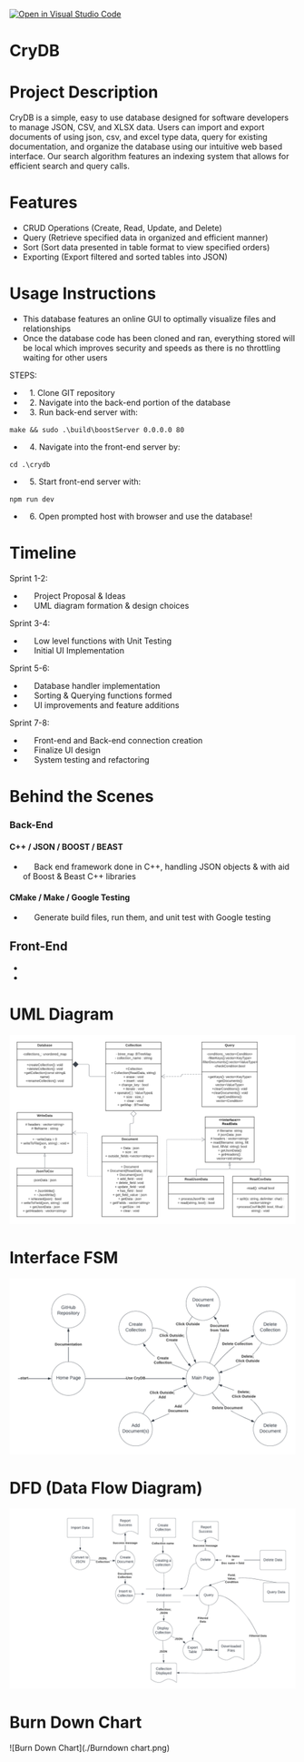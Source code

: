 [![Open in Visual Studio Code](https://classroom.github.com/assets/open-in-vscode-718a45dd9cf7e7f842a935f5ebbe5719a5e09af4491e668f4dbf3b35d5cca122.svg)](https://classroom.github.com/online_ide?assignment_repo_id=10810701&assignment_repo_type=AssignmentRepo)

# CryDB

<Ethan Ortega><Eddie Vargas><Daniel Castaneda><Bowen Tang><Zinal Patel>

# Project Description

CryDB is a simple, easy to use database designed for software developers to manage JSON, CSV, and XLSX data. Users can import and export documents of using json, csv, and excel type data, query for existing documentation, and organize the database using our intuitive web based interface. Our search algorithm features an indexing system that allows for efficient search and query calls.

# Features

* CRUD Operations (Create, Read, Update, and Delete)
* Query (Retrieve specified data in organized and efficient manner)
* Sort (Sort data presented in table format to view specified orders)
* Exporting (Export filtered and sorted tables into JSON)

# Usage Instructions

* This database features an online GUI to optimally visualize files and relationships
* Once the database code has been cloned and ran, everything stored will be local which improves security and speeds as there is no throttling waiting for other users

STEPS:
* &nbsp;&nbsp; 1. Clone GIT repository
* &nbsp;&nbsp; 2. Navigate into the back-end portion of the database
* &nbsp;&nbsp; 3. Run back-end server with:
```shell
make && sudo .\build\boostServer 0.0.0.0 80
```
* &nbsp;&nbsp; 4. Navigate into the front-end server by:
```shell
cd .\crydb
```
* &nbsp;&nbsp; 5. Start front-end server with:
```shell
npm run dev
```
* &nbsp;&nbsp; 6. Open prompted host with browser and use the database!

# Timeline

Sprint 1-2:

* &nbsp;&nbsp;&nbsp;&nbsp; Project Proposal & Ideas
* &nbsp;&nbsp;&nbsp;&nbsp; UML diagram formation & design choices

Sprint 3-4:
* &nbsp;&nbsp;&nbsp;&nbsp; Low level functions with Unit Testing
* &nbsp;&nbsp;&nbsp;&nbsp; Initial UI Implementation

Sprint 5-6:
* &nbsp;&nbsp;&nbsp;&nbsp; Database handler implementation
* &nbsp;&nbsp;&nbsp;&nbsp; Sorting & Querying functions formed
* &nbsp;&nbsp;&nbsp;&nbsp; UI improvements and feature additions

Sprint 7-8:
* &nbsp;&nbsp;&nbsp;&nbsp; Front-end and Back-end connection creation
* &nbsp;&nbsp;&nbsp;&nbsp; Finalize UI design
* &nbsp;&nbsp;&nbsp;&nbsp; System testing and refactoring

# Behind the Scenes

### Back-End

#### C++ / JSON / BOOST / BEAST
* &nbsp;&nbsp;&nbsp;&nbsp; Back end framework done in C++, handling JSON objects & with aid of Boost & Beast C++ libraries

#### CMake / Make / Google Testing
* &nbsp;&nbsp;&nbsp;&nbsp; Generate build files, run them, and unit test with Google testing

## Front-End
* &nbsp;&nbsp;
* &nbsp;&nbsp;

# UML Diagram

![UML Diagram](./UML.png)

# Interface FSM

![FSM Diagram](./FSM.png)

# DFD (Data Flow Diagram)

![DFD Diagram](./DFD.png)

# Burn Down Chart

![Burn Down Chart](./Burndown chart.png)
